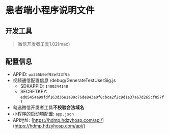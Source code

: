 # 患者端小程序说明文件

## 开发工具

> 微信开发者工具1.02(mac)

## 配置信息

- APPID: `wx355b0ef93ef23f9a`
- 视频通信配置信息 /debug/GenerateTestUserSig.js
  - SDKAPPID: `1400344140`
  - SECRETKEY: `ed05454a99fdf163d36e1a89c76de843a0f8cbca2f2c9d1e37a67d265cf057ff`
- 勾选微信开发者工具**不校验合法域名**
- 小程序的启动项配置: `app.json`
- API地址: [https://hdmp.hdzyhosp.com/api/](https://hdmp.hdzyhosp.com/api/)
